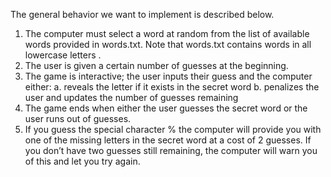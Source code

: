 
The general behavior we want to implement is described below. 

1. The computer must select a word at random from the list of available words provided in words.txt. Note that words.txt contains words in  all lowercase letters .
2. The user is given a certain number of guesses at the beginning.
3. The game is interactive; the user inputs their guess and the computer either:
a. reveals the letter if it exists in the secret word
b. penalizes the user and updates the number of guesses remaining
4. The game ends when either the user guesses the secret word or the user runs out
of guesses.
5. If you guess the special character % the computer will provide you with one of the missing letters in the secret word at a cost of 2 guesses. If you don’t have two guesses still remaining, the computer will warn you of this and let you try again.
